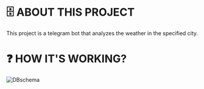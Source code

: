 # 🗄 ABOUT THIS PROJECT
This project is a telegram bot that analyzes the weather in the specified city.

# ❓ HOW IT'S WORKING?
   
![DBschema](/photos/result.jpg)
